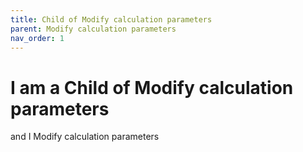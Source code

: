 ```yaml
---
title: Child of Modify calculation parameters
parent: Modify calculation parameters
nav_order: 1
---
```


# I am a Child of Modify calculation parameters

and I Modify calculation parameters
